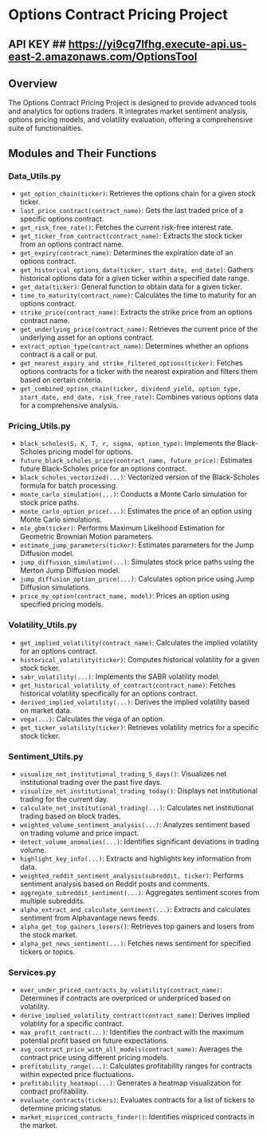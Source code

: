 # Options Contract Pricing Project

## API KEY ## https://yi9cg7lfhg.execute-api.us-east-2.amazonaws.com/OptionsTool 

## Overview
The Options Contract Pricing Project is designed to provide advanced tools and analytics for options traders. It integrates market sentiment analysis, options pricing models, and volatility evaluation, offering a comprehensive suite of functionalities.

## Modules and Their Functions

### Data_Utils.py
- `get_option_chain(ticker)`: Retrieves the options chain for a given stock ticker.
- `last_price_contract(contract_name)`: Gets the last traded price of a specific options contract.
- `get_risk_free_rate()`: Fetches the current risk-free interest rate.
- `get_ticker_from_contract(contract_name)`: Extracts the stock ticker from an options contract name.
- `get_expiry(contract_name)`: Determines the expiration date of an options contract.
- `get_historical_options_data(ticker, start_date, end_date)`: Gathers historical options data for a given ticker within a specified date range.
- `get_data(ticker)`: General function to obtain data for a given ticker.
- `time_to_maturity(contract_name)`: Calculates the time to maturity for an options contract.
- `strike_price(contract_name)`: Extracts the strike price from an options contract name.
- `get_underlying_price(contract_name)`: Retrieves the current price of the underlying asset for an options contract.
- `extract_option_type(contract_name)`: Determines whether an options contract is a call or put.
- `get_nearest_expiry_and_strike_filtered_options(ticker)`: Fetches options contracts for a ticker with the nearest expiration and filters them based on certain criteria.
- `get_combined_option_chain(ticker, dividend_yield, option_type, start_date, end_date, risk_free_rate)`: Combines various options data for a comprehensive analysis.

### Pricing_Utils.py
- `black_scholes(S, K, T, r, sigma, option_type)`: Implements the Black-Scholes pricing model for options.
- `future_black_scholes_price(contract_name, future_price)`: Estimates future Black-Scholes price for an options contract.
- `black_scholes_vectorized(...)`: Vectorized version of the Black-Scholes formula for batch processing.
- `monte_carlo_simulation(...)`: Conducts a Monte Carlo simulation for stock price paths.
- `monte_carlo_option_price(...)`: Estimates the price of an option using Monte Carlo simulations.
- `mle_gbm(ticker)`: Performs Maximum Likelihood Estimation for Geometric Brownian Motion parameters.
- `estimate_jump_parameters(ticker)`: Estimates parameters for the Jump Diffusion model.
- `jump_diffusion_simulation(...)`: Simulates stock price paths using the Merton Jump Diffusion model.
- `jump_diffusion_option_price(...)`: Calculates option price using Jump Diffusion simulations.
- `price_my_option(contract_name, model)`: Prices an option using specified pricing models.

### Volatility_Utils.py
- `get_implied_volatility(contract_name)`: Calculates the implied volatility for an options contract.
- `historical_volatility(ticker)`: Computes historical volatility for a given stock ticker.
- `sabr_volatility(...)`: Implements the SABR volatility model.
- `get_historical_volatility_of_contract(contract_name)`: Fetches historical volatility specifically for an options contract.
- `derived_implied_volatility(...)`: Derives the implied volatility based on market data.
- `vega(...)`: Calculates the vega of an option.
- `get_ticker_volatility(ticker)`: Retrieves volatility metrics for a specific stock ticker.

### Sentiment_Utils.py
- `visualize_net_institutional_trading_5_days()`: Visualizes net institutional trading over the past five days.
- `visualize_net_institutional_trading_today()`: Displays net institutional trading for the current day.
- `calculate_net_institutional_trading(...)`: Calculates net institutional trading based on block trades.
- `weighted_volume_sentiment_analysis(...)`: Analyzes sentiment based on trading volume and price impact.
- `detect_volume_anomalies(...)`: Identifies significant deviations in trading volume.
- `highlight_key_info(...)`: Extracts and highlights key information from data.
- `weighted_reddit_sentiment_analysis(subreddit, ticker)`: Performs sentiment analysis based on Reddit posts and comments.
- `aggregate_subreddit_sentiment(...)`: Aggregates sentiment scores from multiple subreddits.
- `alpha_extract_and_calculate_sentiment(...)`: Extracts and calculates sentiment from Alphavantage news feeds.
- `alpha_get_top_gainers_losers()`: Retrieves top gainers and losers from the stock market.
- `alpha_get_news_sentiment(...)`: Fetches news sentiment for specified tickers or topics.

### Services.py
- `over_under_priced_contracts_by_volatility(contract_name)`: Determines if contracts are overpriced or underpriced based on volatility.
- `derive_implied_volatility_contract(contract_name)`: Derives implied volatility for a specific contract.
- `max_profit_contract(...)`: Identifies the contract with the maximum potential profit based on future expectations.
- `avg_contract_price_with_all_models(contract_name)`: Averages the contract price using different pricing models.
- `profitability_range(...)`: Calculates profitability ranges for contracts within expected price fluctuations.
- `profitability_heatmap(...)`: Generates a heatmap visualization for contract profitability.
- `evaluate_contracts(tickers)`: Evaluates contracts for a list of tickers to determine pricing status.
- `market_mispriced_contracts_finder()`: Identifies mispriced contracts in the market.

